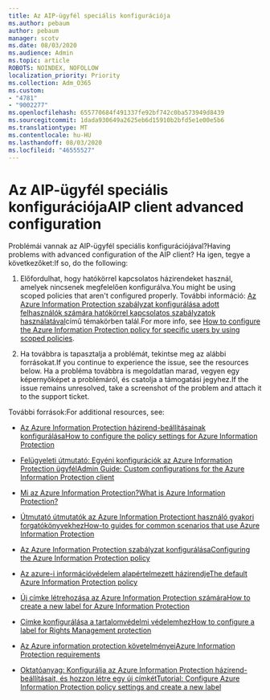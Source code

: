 ```yaml
---
title: Az AIP-ügyfél speciális konfigurációja
ms.author: pebaum
author: pebaum
manager: scotv
ms.date: 08/03/2020
ms.audience: Admin
ms.topic: article
ROBOTS: NOINDEX, NOFOLLOW
localization_priority: Priority
ms.collection: Adm_O365
ms.custom:
- "4781"
- "9002277"
ms.openlocfilehash: 655770684f491337fe92bf742c0ba573949d8439
ms.sourcegitcommit: 1dada930649a2625eb6d15910b2bfd5e1e00e5b6
ms.translationtype: MT
ms.contentlocale: hu-HU
ms.lasthandoff: 08/03/2020
ms.locfileid: "46555527"
---
```

# <a name="aip-client-advanced-configuration"></a><span data-ttu-id="425ee-102">Az AIP-ügyfél speciális konfigurációja</span><span class="sxs-lookup"><span data-stu-id="425ee-102">AIP client advanced configuration</span></span>

<span data-ttu-id="425ee-103">Problémái vannak az AIP-ügyfél speciális konfigurációjával?</span><span class="sxs-lookup"><span data-stu-id="425ee-103">Having problems with advanced configuration of the AIP client?</span></span> <span data-ttu-id="425ee-104">Ha igen, tegye a következőket:</span><span class="sxs-lookup"><span data-stu-id="425ee-104">If so, do the following:</span></span>

1. <span data-ttu-id="425ee-105">Előfordulhat, hogy hatókörrel kapcsolatos házirendeket használ, amelyek nincsenek megfelelően konfigurálva.</span><span class="sxs-lookup"><span data-stu-id="425ee-105">You might be using scoped policies that aren't configured properly.</span></span> <span data-ttu-id="425ee-106">További információ: [Az Azure Information Protection szabályzat konfigurálása adott felhasználók számára hatókörrel kapcsolatos szabályzatok használatával](https://docs.microsoft.com/azure/information-protection/configure-policy-scope)című témakörben talál.</span><span class="sxs-lookup"><span data-stu-id="425ee-106">For more info, see [How to configure the Azure Information Protection policy for specific users by using scoped policies](https://docs.microsoft.com/azure/information-protection/configure-policy-scope).</span></span>

2. <span data-ttu-id="425ee-107">Ha továbbra is tapasztalja a problémát, tekintse meg az alábbi forrásokat.</span><span class="sxs-lookup"><span data-stu-id="425ee-107">If you continue to experience the issue, see the resources below.</span></span> <span data-ttu-id="425ee-108">Ha a probléma továbbra is megoldatlan marad, vegyen egy képernyőképet a problémáról, és csatolja a támogatási jegyhez.</span><span class="sxs-lookup"><span data-stu-id="425ee-108">If the issue remains unresolved,  take a screenshot of the problem and attach it to the support ticket.</span></span>

<span data-ttu-id="425ee-109">További források:</span><span class="sxs-lookup"><span data-stu-id="425ee-109">For additional resources, see:</span></span>

- [<span data-ttu-id="425ee-110">Az Azure Information Protection házirend-beállításainak konfigurálása</span><span class="sxs-lookup"><span data-stu-id="425ee-110">How to configure the policy settings for Azure Information Protection</span></span>](https://docs.microsoft.com/azure/information-protection/configure-policy-settings)  
    
- [<span data-ttu-id="425ee-111">Felügyeleti útmutató: Egyéni konfigurációk az Azure Information Protection ügyfél</span><span class="sxs-lookup"><span data-stu-id="425ee-111">Admin Guide: Custom configurations for the Azure Information Protection client</span></span>](https://docs.microsoft.com/azure/information-protection/rms-client/client-admin-guide-customizations)  
    
- [<span data-ttu-id="425ee-112">Mi az Azure Information Protection?</span><span class="sxs-lookup"><span data-stu-id="425ee-112">What is Azure Information Protection?</span></span>](https://docs.microsoft.com/azure/information-protection/what-is-information-protection)  
    
- [<span data-ttu-id="425ee-113">Útmutató útmutatók az Azure Information Protectiont használó gyakori forgatókönyvekhez</span><span class="sxs-lookup"><span data-stu-id="425ee-113">How-to guides for common scenarios that use Azure Information Protection</span></span>](https://docs.microsoft.com/azure/information-protection/how-to-guides)  
    
- [<span data-ttu-id="425ee-114">Az Azure Information Protection szabályzat konfigurálása</span><span class="sxs-lookup"><span data-stu-id="425ee-114">Configuring the Azure Information Protection policy</span></span>](https://docs.microsoft.com/azure/information-protection/deploy-use/configure-policy)  
    
- [<span data-ttu-id="425ee-115">Az azure-i információvédelem alapértelmezett házirendje</span><span class="sxs-lookup"><span data-stu-id="425ee-115">The default Azure Information Protection policy</span></span>](https://docs.microsoft.com/azure/information-protection/deploy-use/configure-policy-default)  
    
- [<span data-ttu-id="425ee-116">Új címke létrehozása az Azure Information Protection számára</span><span class="sxs-lookup"><span data-stu-id="425ee-116">How to create a new label for Azure Information Protection</span></span>](https://docs.microsoft.com/azure/information-protection/deploy-use/configure-policy-new-label)  
    
- [<span data-ttu-id="425ee-117">Címke konfigurálása a tartalomvédelmi védelemhez</span><span class="sxs-lookup"><span data-stu-id="425ee-117">How to configure a label for Rights Management protection</span></span>](https://docs.microsoft.com/azure/information-protection/deploy-use/configure-policy-protection)  
    
- [<span data-ttu-id="425ee-118">Az Azure information protection követelményei</span><span class="sxs-lookup"><span data-stu-id="425ee-118">Azure Information Protection requirements</span></span>](https://docs.microsoft.com/azure/information-protection/get-started/requirements)

- [<span data-ttu-id="425ee-119">Oktatóanyag: Konfigurálja az Azure Information Protection házirend-beállításait, és hozzon létre egy új címkét</span><span class="sxs-lookup"><span data-stu-id="425ee-119">Tutorial: Configure Azure Information Protection policy settings and create a new label</span></span>](https://docs.microsoft.com/azure/information-protection/get-started/infoprotect-quick-start-tutorial)